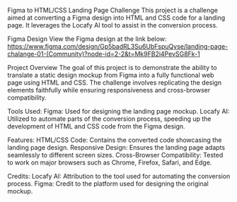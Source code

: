 Figma to HTML/CSS Landing Page Challenge
This project is a challenge aimed at converting a Figma design into HTML and CSS code for a landing page. It leverages the Locafy AI tool to assist in the conversion process.

Figma Design
View the Figma design at the link below:
https://www.figma.com/design/Gp5badRL3Su6UbFspuQyse/landing-page-chalange-01-(Community)?node-id=2-2&t=Mk9FB2i4PevSG8Fk-1

Project Overview
The goal of this project is to demonstrate the ability to translate a static design mockup from Figma into a fully functional web page using HTML and CSS. The challenge involves replicating the design elements faithfully while ensuring responsiveness and cross-browser compatibility.

Tools Used:
Figma: Used for designing the landing page mockup.
Locafy AI: Utilized to automate parts of the conversion process, speeding up the development of HTML and CSS code from the Figma design.

Features:
HTML/CSS Code: Contains the converted code showcasing the landing page design.
Responsive Design: Ensures the landing page adapts seamlessly to different screen sizes.
Cross-Browser Compatibility: Tested to work on major browsers such as Chrome, Firefox, Safari, and Edge.

Credits:
Locafy AI: Attribution to the tool used for automating the conversion process.
Figma: Credit to the platform used for designing the original mockup.
